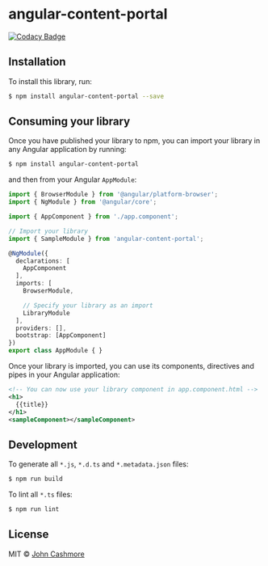 # angular-content-portal

[![Codacy Badge](https://api.codacy.com/project/badge/Grade/81d57715656249c58e1bc99306c5503d)](https://app.codacy.com/app/cashy/angular-content-portal?utm_source=github.com&utm_medium=referral&utm_content=JohnCashmore/angular-content-portal&utm_campaign=badger)

## Installation

To install this library, run:

```bash
$ npm install angular-content-portal --save
```

## Consuming your library

Once you have published your library to npm, you can import your library in any Angular application by running:

```bash
$ npm install angular-content-portal
```

and then from your Angular `AppModule`:

```typescript
import { BrowserModule } from '@angular/platform-browser';
import { NgModule } from '@angular/core';

import { AppComponent } from './app.component';

// Import your library
import { SampleModule } from 'angular-content-portal';

@NgModule({
  declarations: [
    AppComponent
  ],
  imports: [
    BrowserModule,

    // Specify your library as an import
    LibraryModule
  ],
  providers: [],
  bootstrap: [AppComponent]
})
export class AppModule { }
```

Once your library is imported, you can use its components, directives and pipes in your Angular application:

```xml
<!-- You can now use your library component in app.component.html -->
<h1>
  {{title}}
</h1>
<sampleComponent></sampleComponent>
```

## Development

To generate all `*.js`, `*.d.ts` and `*.metadata.json` files:

```bash
$ npm run build
```

To lint all `*.ts` files:

```bash
$ npm run lint
```

## License

MIT © [John Cashmore](mailto:john@cashmo.re)
